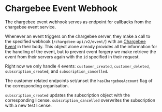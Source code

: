 # Chargebee Event Webhook
The chargebee event webhook serves as endpoint for callbacks from the 
chargebee event service.

Whenever an event triggers on the chargebee server, they make a call to
the specified webhook (`/chargebee-api/v2/event/`) with an [Chargebee Event](https://apidocs.chargebee.com/docs/api/events)
in their body. This object alone already provides all the information
for the handling of the event, but to prevent event forgery we make retrieve
the event from their servers again with the `id` specified in their request.

Right now we only handle 4 events: `customer_created`, `customer_deleted`,
`subscription_created`, and `subscription_cancelled`.

The customer related endpoints set/unset the `hasChargebeeAccount` flag
of the corresponding organisation.

`subscription_created` updates the subscription object with the corresponding
license. `subscription_cancelled` overwrites the subscription with a new
test license.
 

